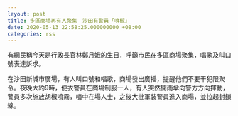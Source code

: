 ```yaml
---
layout: post
title: 多區商場再有人聚集　沙田有警員「噴椒」
date: 2020-05-13 22:58:25.000000000 +08:00
categories: rss
---
```


有網民稱今天是行政長官林鄭月娥的生日，呼籲市民在多區商場聚集，唱歌及叫口號表達訴求。

在沙田新城市廣場，有人叫口號和唱歌，商場發出廣播，提醒他們不要干犯限聚令。夜晚大約9時，便衣警員在商場制服一人，有人突然開雨傘向警方方向揮動，警員多次施放胡椒噴霧，噴中在場人士，之後大批軍裝警員進入商場，並拉起封鎖線。
